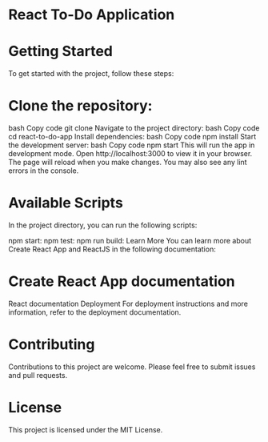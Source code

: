# React To-Do Application

# Getting Started
To get started with the project, follow these steps:

# Clone the repository:
bash
Copy code
git clone <repository-url>
Navigate to the project directory:
bash
Copy code
cd react-to-do-app
Install dependencies:
bash
Copy code
npm install
Start the development server:
bash
Copy code
npm start
This will run the app in development mode. Open http://localhost:3000 to view it in your browser. The page will reload when you make changes. You may also see any lint errors in the console.

# Available Scripts
In the project directory, you can run the following scripts:

npm start: <Runs the app in development mode.>
npm test: <Launches the test runner in the interactive watch mode.>
npm run build: <Builds the app for production to the build folder.>
Learn More
You can learn more about Create React App and ReactJS in the following documentation:

# Create React App documentation
React documentation
Deployment
For deployment instructions and more information, refer to the deployment documentation.

# Contributing
Contributions to this project are welcome. Please feel free to submit issues and pull requests.

# License
This project is licensed under the MIT License.